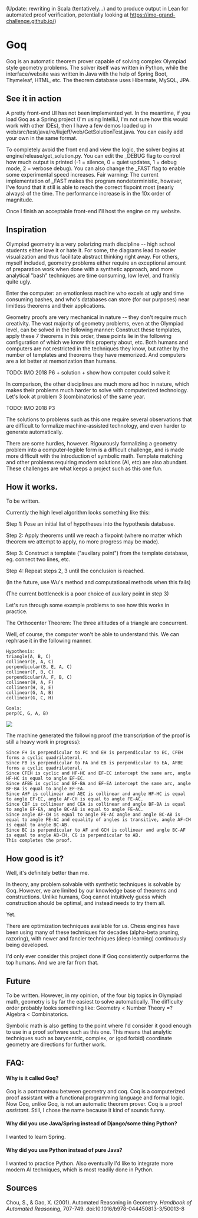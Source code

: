 (Update: rewriting in Scala (tentatively...) and to produce output in Lean for automated proof verification, potentially looking at https://imo-grand-challenge.github.io/)

# Goq

Goq is an automatic theorem prover capable of solving complex Olympiad style geometry problems. The solver itself was written in Python, while the interface/website was written in Java with the help of Spring Boot, Thymeleaf, HTML, etc. The theorem database uses Hibernate, MySQL, JPA.

## See it in action

A pretty front-end UI has not been implemented yet. In the meantime, if you load Goq as a Spring project (I'm using IntelliJ, I'm not sure how this would work with other IDEs), then I have a few demos loaded up in web/src/test/java/re/liujeff/web/GetSolutionTest.java. You can easily add your own in the same format.

To completely avoid the front end and view the logic, the solver begins at engine/release/get_solution.py. You can edit the \_DEBUG flag to control how much output is printed (-1 = silence, 0 = quiet updates, 1 = debug mode, 2 = verbose debug). You can also change the \_FAST flag to enable some experimental speed increases. Fair warning: The current implementation of \_FAST makes the program nondeterministic, however, I've found that it still is able to reach the correct fixpoint most (nearly always) of the time. The performance increase is in the 10x order of magnitude. 

Once I finish an acceptable front-end I'll host the engine on my website.

## Inspiration

Olympiad geometry is a very polarizing math discipline -- high school students either love it or hate it. For some, the diagrams lead to easier visualization and thus facilitate abstract thinking right away. For others, myself included, geometry problems either require an exceptional amount of preparation work when done with a synthetic approach, and more analytical "bash" techniques are time consuming, low level, and frankly quite ugly.

Enter the computer: an emotionless machine who excels at ugly and time consuming bashes, and who's databases can store (for our purposes) near limitless theorems and their applications.

Geometry proofs are very mechanical in nature -- they don't require much creativity. The vast majority of geometry problems, even at the Olympiad level, can be solved in the following manner: Construct these templates, apply these 7 theorems in this order, these points lie in the following configuration of which we know this property about, etc. Both humans and computers are not restricted in the techniques they know, but rather by the number of templates and theorems they have memorized. And computers are a lot better at memorization than humans.

TODO: IMO 2018 P6 + solution + show how computer could solve it

In comparison, the other disciplines are much more ad hoc in nature, which makes their problems much harder to solve with computerized technology. Let's look at problem 3 (combinatorics) of the same year.

TODO: IMO 2018 P3

The solutions to problems such as this one require several observations that are difficult to formalize machine-assisted technology, and even harder to generate automatically.

There are some hurdles, however. Rigourously formalizing a geometry problem into a computer-legible form is a difficult challenge, and is made more difficult with the introduction of symbolic math. Template matching and other problems requiring modern solutions (AI, etc) are also abundant. These challenges are what keeps a project such as this one fun.

## How it works.

To be written.

Currently the high level algorithm looks something like this:

Step 1: Pose an initial list of hypotheses into the hypothesis database.

Step 2: Apply theorems until we reach a fixpoint (where no matter which theorem we attempt to apply, no more progress may be made).

Step 3: Construct a template ("auxilary point") from the template database, eg. connect two lines, etc.

Step 4: Repeat steps 2, 3 until the conclusion is reached.

(In the future, use Wu's method and computational methods when this fails)

(The current bottleneck is a poor choice of auxilary point in step 3)

Let's run through some example problems to see how this works in practice.

The Orthocenter Theorem: The three altitudes of a triangle are concurrent.

Well, of course, the computer won't be able to understand this. We can rephrase it in the following manner.

```
Hypothesis:
triangle(A, B, C)
collinear(E, A, C)
perpendicular(B, E, A, C)
collinear(F, B, C)
perpendicular(A, F, B, C)
collinear(H, A, F)
collinear(H, B, E)
collinear(G, A, B)
collinear(G, C, H)

Goals:
perp(C, G, A, B)
```
![](https://github.com/jyfliu/Goq/blob/master/resources/img1.PNG)

The machine generated the following proof (the transcription of the proof is still a heavy work in progress):

```
Since FH is perpendicular to FC and EH is perpendicular to EC, CFEH forms a cyclic quadrilateral.
Since FB is perpendicular to FA and EB is perpendicular to EA, AFBE forms a cyclic quadrilateral.
Since CFEH is cyclic and HF-HC and EF-EC intercept the same arc, angle HF-HC is equal to angle EF-EC.
Since AFBE is cyclic and BF-BA and EF-EA intercept the same arc, angle BF-BA is equal to angle EF-EA.
Since AHF is collinear and AEC is collinear and angle HF-HC is equal to angle EF-EC, angle AF-CH is equal to angle FE-AC.
Since CBF is collinear and CEA is collinear and angle BF-BA is equal to angle EF-EA, angle BC-AB is equal to angle FE-AC.
Since angle AF-CH is equal to angle FE-AC angle and angle BC-AB is equal to angle FE-AC and equality of angles is transitive, angle AF-CH is equal to angle BC-AB.
Since BC is perpendicular to AF and GCH is collinear and angle BC-AF is equal to angle AB-CH, CG is perpendicular to AB.
This completes the proof.
```

## How good is it?

Well, it's definitely better than me.

In theory, any problem solvable with synthetic techniques is solvable by Goq. However, we are limited by our knowledge base of theorems and constructions. Unlike humans, Goq cannot intuitively guess which construction should be optimal, and instead needs to try them all.

Yet.

There are optimization techniques available for us. Chess engines have been using many of these techniques for decades (alpha-beta pruning, razoring), with newer and fancier techniques (deep learning) continuously being developed.

I'd only ever consider this project done if Goq consistently outperforms the top humans. And we are far from that.

## Future

To be written. However, in my opinion, of the four big topics in Olympiad math, geometry is by far the easiest to solve automatically. The difficulty order probably looks something like: Geometry < Number Theory =? Algebra < Combinatorics.

Symbolic math is also getting to the point where I'd consider it good enough to use in a proof software such as this one. This means that analytic techniques such as barycentric, complex, or (god forbid) coordinate geometry are directions for further work.

## FAQ:
#### Why is it called Goq?
Goq is a portmanteau between geometry and coq. Coq is a computerized proof assistant with a functional programming language and formal logic. Now Coq, unlike Goq, is not an automatic theorem prover. Coq is a proof *assistant*. Still, I chose the name because it kind of sounds funny.

#### Why did you use Java/Spring instead of Django/some thing Python?
I wanted to learn Spring.

#### Why did you use Python instead of pure Java?
I wanted to practice Python. Also eventually I'd like to integrate more modern AI techniques, which is most readily done in Python.

## Sources

Chou, S., & Gao, X. (2001). Automated Reasoning in Geometry. _Handbook of Automated Reasoning_, 707-749. doi:10.1016/b978-044450813-3/50013-8
